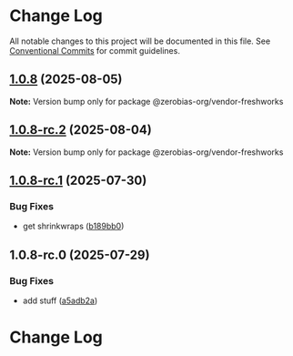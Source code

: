 # Change Log

All notable changes to this project will be documented in this file.
See [Conventional Commits](https://conventionalcommits.org) for commit guidelines.

## [1.0.8](https://github.com/zerobias-org/vendor/compare/@zerobias-org/vendor-freshworks@1.0.8-rc.2...@zerobias-org/vendor-freshworks@1.0.8) (2025-08-05)

**Note:** Version bump only for package @zerobias-org/vendor-freshworks





## [1.0.8-rc.2](https://github.com/zerobias-org/vendor/compare/@zerobias-org/vendor-freshworks@1.0.8-rc.1...@zerobias-org/vendor-freshworks@1.0.8-rc.2) (2025-08-04)

**Note:** Version bump only for package @zerobias-org/vendor-freshworks





## [1.0.8-rc.1](https://github.com/zerobias-org/vendor/compare/@zerobias-org/vendor-freshworks@1.0.8-rc.0...@zerobias-org/vendor-freshworks@1.0.8-rc.1) (2025-07-30)


### Bug Fixes

* get shrinkwraps ([b189bb0](https://github.com/zerobias-org/vendor/commit/b189bb0cf53ad66427530ccc0eab7824527942d3))





## 1.0.8-rc.0 (2025-07-29)


### Bug Fixes

* add stuff ([a5adb2a](https://github.com/zerobias-org/vendor/commit/a5adb2aecd0670c42e9077affecb6a047bf30fc6))





# Change Log
